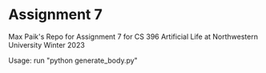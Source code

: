 # Assignment 7
Max Paik's  Repo for Assignment 7 for CS 396 Artificial Life at Northwestern University Winter 2023

Usage: run "python generate_body.py"
